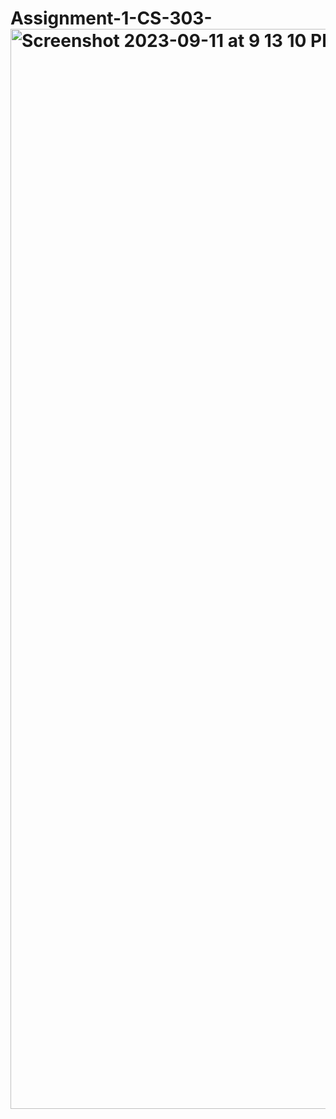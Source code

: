 # Assignment-1-CS-303-<img width="1728" alt="Screenshot 2023-09-11 at 9 13 10 PM" src="https://github.com/mohamede2022/Assignment-1-CS-303-/assets/113187159/241baf4a-af62-4e16-8dec-f2f723121f94">
